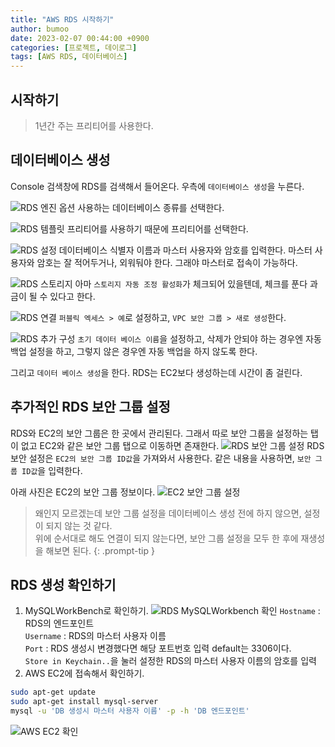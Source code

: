 ```yaml
---
title: "AWS RDS 시작하기"
author: bumoo
date: 2023-02-07 00:44:00 +0900
categories: [프로젝트, 데이로그]
tags: [AWS RDS, 데이터베이스]
---
```


## 시작하기
> 1년간 주는 프리티어를 사용한다.

## 데이터베이스 생성
Console 검색창에 RDS를 검색해서 들어온다.
우측에 `데이터베이스 생성`을 누른다.

![RDS 엔진 옵션](https://user-images.githubusercontent.com/61149599/217011760-4cf7955b-524b-44d9-abcc-e883110f9a29.png)
사용하는 데이터베이스 종류를 선택한다.

![RDS 템플릿](https://user-images.githubusercontent.com/61149599/217012096-9fc490b0-ae10-49aa-9081-f7b63582ca60.png)
프리티어를 사용하기 때문에 프리티어를 선택한다.

![RDS 설정](https://user-images.githubusercontent.com/61149599/217012205-b725a4cc-5246-4ab0-8913-0875981998af.png)
데이터베이스 식별자 이름과 마스터 사용자와 암호를 입력한다. 마스터 사용자와 암호는 잘 적어두거나, 외워둬야 한다. 그래야 마스터로 접속이 가능하다.

![RDS 스토리지](https://user-images.githubusercontent.com/61149599/217012218-aa9753fd-81dd-42f3-9b8c-98024c0a79ba.png)
아마 `스토리지 자동 조정 활성화`가 체크되어 있을텐데, 체크를 푼다 과금이 될 수 있다고 한다.

![RDS 연결](https://user-images.githubusercontent.com/61149599/217014084-cc1cbdef-bf80-45bc-ae29-35220fbbef63.png)
`퍼블릭 엑세스 > 예`로 설정하고, `VPC 보안 그룹 > 새로 생성`한다.

![RDS 추가 구성](https://user-images.githubusercontent.com/61149599/217014580-262f07a1-7d49-493f-b138-126362946836.png)
`초기 데이터 베이스 이름`을 설정하고, 삭제가 안되야 하는 경우엔 자동 백업 설정을 하고, 그렇지 않은 경우엔 자동 백업을 하지 않도록 한다.

그리고 `데이터 베이스 생성`을 한다. RDS는 EC2보다 생성하는데 시간이 좀 걸린다.

## 추가적인 RDS 보안 그룹 설정
RDS와 EC2의 보안 그룹은 한 곳에서 관리된다. 그래서 따로 보안 그룹을 설정하는 탭이 없고 EC2와 같은 보안 그룹 탭으로 이동하면 존재한다.
![RDS 보안 그룹 설정](https://user-images.githubusercontent.com/61149599/217016136-94a95672-ce00-4aa5-ab7e-967ce898cf54.png)
RDS 보안 설정은 `EC2의 보안 그룹 ID값`을 가져와서 사용한다.
같은 내용을 사용하면, `보안 그룹 ID값`을 입력한다. 

아래 사진은 EC2의 보안 그룹 정보이다. 
![EC2 보안 그룹 설정](https://user-images.githubusercontent.com/61149599/217004317-02adab63-54c1-47e1-a96c-2e57ed34fc7e.png)

> 왜인지 모르겠는데 보안 그룹 설정을 데이터베이스 생성 전에 하지 않으면, 설정이 되지 않는 것 같다.<br>
> 위에 순서대로 해도 연결이 되지 않는다면, 보안 그룹 설정을 모두 한 후에 재생성을 해보면 된다.
{: .prompt-tip }

## RDS 생성 확인하기

1. MySQLWorkBench로 확인하기.
![RDS MySQLWorkbench 확인](https://user-images.githubusercontent.com/61149599/217041208-cf96483e-f126-4a54-a297-22fe455ba248.png)
`Hostname` : RDS의 엔드포인트<br>
`Username` : RDS의 마스터 사용자 이름<br>
`Port` : RDS 생성시 변경했다면 해당 포트번호 입력 default는 3306이다.<br>
`Store in Keychain..`을 눌러 설정한 RDS의 마스터 사용자 이름의 암호를 입력
2. AWS EC2에 접속해서 확인하기.
```bash
sudo apt-get update
sudo apt-get install mysql-server
mysql -u 'DB 생성시 마스터 사용자 이름' -p -h 'DB 엔드포인트'
```
![AWS EC2 확인](https://user-images.githubusercontent.com/61149599/217042483-eb01ee29-694a-48e0-9aff-6458b8c77e8c.png)

